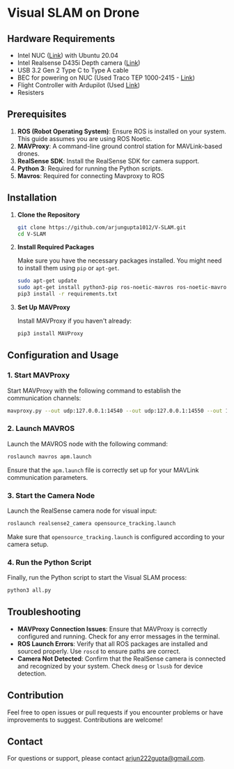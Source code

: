 # Visual SLAM on Drone 

## Hardware Requirements 
* Intel NUC ([Link]()) with Ubuntu 20.04
* Intel Realsense D435i Depth camera ([Link]())
* USB 3.2 Gen 2 Type C to Type A cable 
* BEC for powering on NUC (Used Traco TEP 1000-2415 - [Link]())
* Flight Controller with Ardupilot (Used [Link]())
* Resisters 

## Prerequisites

1. **ROS (Robot Operating System)**: Ensure ROS is installed on your system. This guide assumes you are using ROS Noetic.
2. **MAVProxy**: A command-line ground control station for MAVLink-based drones.
3. **RealSense SDK**: Install the RealSense SDK for camera support.
4. **Python 3**: Required for running the Python scripts.
5. **Mavros**: Required for connecting Mavproxy to ROS

## Installation

1. **Clone the Repository**

   ```bash
   git clone https://github.com/arjungupta1012/V-SLAM.git
   cd V-SLAM
   ```

2. **Install Required Packages**

   Make sure you have the necessary packages installed. You might need to install them using `pip` or `apt-get`.

   ```bash
   sudo apt-get update
   sudo apt-get install python3-pip ros-noetic-mavros ros-noetic-mavros-extras
   pip3 install -r requirements.txt
   ```

3. **Set Up MAVProxy**

   Install MAVProxy if you haven't already:

   ```bash
   pip3 install MAVProxy
   ```

## Configuration and Usage

### 1. Start MAVProxy

   Start MAVProxy with the following command to establish the communication channels:

   ```bash
   mavproxy.py --out udp:127.0.0.1:14540 --out udp:127.0.0.1:14550 --out 127.0.0.1:14560
   ```

### 2. Launch MAVROS

   Launch the MAVROS node with the following command:

   ```bash
   roslaunch mavros apm.launch
   ```

   Ensure that the `apm.launch` file is correctly set up for your MAVLink communication parameters.

### 3. Start the Camera Node

   Launch the RealSense camera node for visual input:

   ```bash
   roslaunch realsense2_camera opensource_tracking.launch
   ```

   Make sure that `opensource_tracking.launch` is configured according to your camera setup.

### 4. Run the Python Script

   Finally, run the Python script to start the Visual SLAM process:

   ```bash
   python3 all.py
   ```

## Troubleshooting

- **MAVProxy Connection Issues**: Ensure that MAVProxy is correctly configured and running. Check for any error messages in the terminal.
- **ROS Launch Errors**: Verify that all ROS packages are installed and sourced properly. Use `roscd` to ensure paths are correct.
- **Camera Not Detected**: Confirm that the RealSense camera is connected and recognized by your system. Check `dmesg` or `lsusb` for device detection.

## Contribution

Feel free to open issues or pull requests if you encounter problems or have improvements to suggest. Contributions are welcome!



## Contact

For questions or support, please contact [arjun222gupta@gmail.com](mailto:arjun222gupta@gmail.com).
```
